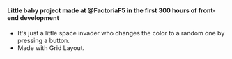 #### Little baby project made at @FactoriaF5 in the first 300 hours of front-end development

- It's just a little space invader who changes the color to a random one by pressing a button.
- Made with Grid Layout.
